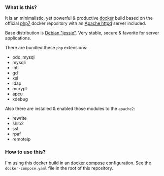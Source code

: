 ### What is this?

It is an minimalistic, yet powerful & productive [docker](https://www.docker.com/) build based on the official [php7](https://hub.docker.com/_/php/) docker repository with an [Apache httpd](https://httpd.apache.org/) server included.

Base distribution is [Debian "jessie"](https://www.debian.org/releases/jessie/). Very stable, secure & favorite for server applications.

There are bundled these `php` extensions:

 - pdo_mysql
 - mysqli
 - intl
 - gd
 - xsl
 - ldap
 - mcrypt
 - apcu
 - xdebug

Also there are installed & enabled those modules to the `apache2`:

 - rewrite
 - shib2
 - ssl
 - rpaf
 - remoteip

### How to use this?

I'm using this docker build in an [docker compose](https://docs.docker.com/compose/) configuration. See the `docker-compose.yaml` file in the root of this repository.

